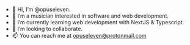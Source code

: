 - 👋 Hi, I’m @opuseleven.
- 👀 I’m a musician interested in software and web development.
- 🌱 I’m currently learning web development with NextJS & Typescript.
- 💞️ I’m looking to collaborate.
- 📫 You can reach me at opuseleven@protonmail.com
